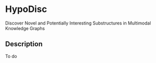 # HypoDisc

Discover Novel and Potentially Interesting Substructures in Multimodal Knowledge Graphs

## Description

To do
